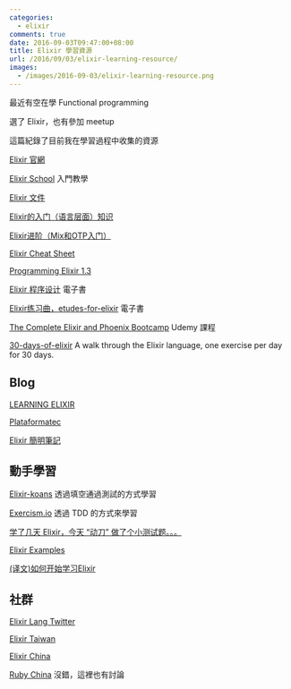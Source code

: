 ```yaml
---
categories:
  - elixir
comments: true
date: 2016-09-03T09:47:00+08:00
title: Elixir 學習資源
url: /2016/09/03/elixir-learning-resource/
images:
  - /images/2016-09-03/elixir-learning-resource.png
---
```


最近有空在學 Functional programming

選了 Elixir，也有參加 meetup

這篇紀錄了目前我在學習過程中收集的資源

<!--more-->

[Elixir 官網](http://elixir-lang.org/)

[Elixir School](http://elixirschool.com/) 入門教學

[Elixir 文件](http://elixir-lang.org/docs.html)

[Elixir的入门（语言层面）知识](https://github.com/straightdave/programming_elixir)

[Elixir进阶（Mix和OTP入门）](https://github.com/straightdave/advanced_elixir)

[Elixir Cheat Sheet](https://media.pragprog.com/titles/elixir/ElixirCheat.pdf)

[Programming Elixir 1.3](https://pragprog.com/book/elixir13/programming-elixir-1-3)

[Elixir 程序设计](https://wizardforcel.gitbooks.io/programming-elixir/content/) 電子書

[Elixir练习曲，etudes-for-elixir](https://github.com/oreillymedia/etudes-for-elixir) 電子書

[The Complete Elixir and Phoenix Bootcamp](https://www.udemy.com/the-complete-elixir-and-phoenix-bootcamp-and-tutorial/learn/v4/) Udemy 課程

[30-days-of-elixir](https://github.com/seven1m/30-days-of-elixir) A walk through the Elixir language, one exercise per day for 30 days.

## Blog

[LEARNING ELIXIR](http://learningelixir.joekain.com/)

[Plataformatec](http://blog.plataformatec.com.br/tag/elixir/)

[Elixir 簡明筆記](https://rsj217.github.io/2016/02/18/Elixir-%E7%AE%80%E6%98%8E%E7%AC%94%E8%AE%B0%EF%BC%88%E4%B8%80%EF%BC%89---%E5%88%9D%E8%AF%86/)

## 動手學習

[Elixir-koans](http://elixirkoans.io/) 透過填空通過測試的方式學習

[Exercism.io](http://exercism.io/languages/elixir) 透過 TDD 的方式來學習

[学了几天 Elixir，今天 “动刀” 做了个小测试题。。。](https://ruby-china.org/topics/30368)

[Elixir Examples](https://github.com/elixir-examples/elixir-examples.github.io)

[(译文)如何开始学习Elixir](https://segmentfault.com/a/1190000006792281)

## 社群

[Elixir Lang Twitter](https://twitter.com/elixirlang)

[Elixir Taiwan](https://www.facebook.com/groups/elixir.tw/)

[Elixir China](http://elixir-cn.com/)

[Ruby China](https://ruby-china.org/topics/node35) 沒錯，這裡也有討論